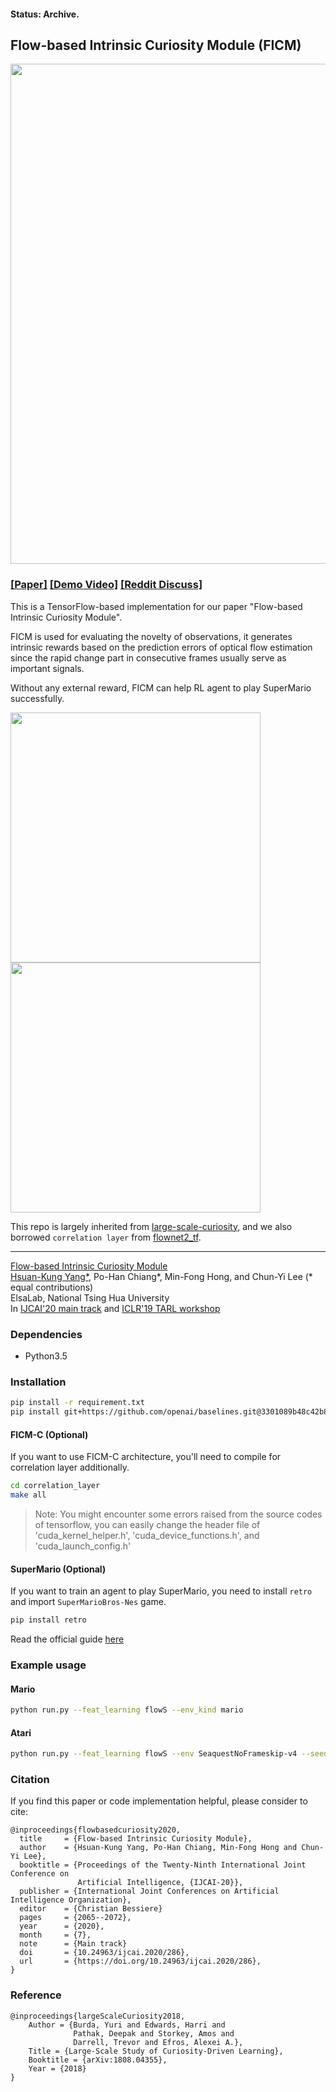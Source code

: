 #### Status: Archive.
## Flow-based Intrinsic Curiosity Module (FICM)
<center>
<img src="./imgs/workflow.jpg" width="800"></img>
</center>

### [[Paper]](https://www.ijcai.org/Proceedings/2020/286) [[Demo Video]](https://www.youtube.com/watch?v=w-a6akKpWT0&feature=youtu.be) [[Reddit Discuss]](https://www.reddit.com/r/MachineLearning/comments/bu05ua/p_playing_supermario_bros_without_knowing_any/)

This is a TensorFlow-based implementation for our paper "Flow-based Intrinsic Curiosity Module".

FICM is used for evaluating the novelty of observations, it generates intrinsic rewards based on the prediction errors of optical flow estimation since the rapid change part in consecutive frames usually serve as important signals. 

Without any external reward, FICM can help RL agent to play SuperMario successfully. 

<img src="./imgs/animate2.gif" width="400"></img><img src="./imgs/animate.gif" width="400"></img>


This repo is largely inherited from [large-scale-curiosity](https://github.com/openai/large-scale-curiosity), and we also borrowed `correlation layer` from [flownet2_tf](https://github.com/sampepose/flownet2-tf).

-----

[Flow-based Intrinsic Curiosity Module](https://www.ijcai.org/Proceedings/2020/286)  
[Hsuan-Kung Yang*](https://hellochick.github.io/), Po-Han Chiang*, Min-Fong Hong, and Chun-Yi Lee (* equal contributions)  
ElsaLab, National Tsing Hua University  
In [IJCAI'20 main track](https://ijcai20.org/) and [ICLR'19 TARL workshop](https://tarl2019.github.io/)



### Dependencies
* Python3.5

### Installation
```bash
pip install -r requirement.txt
pip install git+https://github.com/openai/baselines.git@3301089b48c42b87b396e246ea3f56fa4bfc9678
```

#### FICM-C (Optional)
If you want to use FICM-C architecture, you'll need to compile for correlation layer additionally.
```bash
cd correlation_layer
make all
```
> Note: You might encounter some errors raised from the source codes of tensorflow, you can easily change the header file of
'cuda_kernel_helper.h', 'cuda_device_functions.h', and 'cuda_launch_config.h'

#### SuperMario (Optional)
If you want to train an agent to play SuperMario, you need to install `retro` and import `SuperMarioBros-Nes` game.

```bash
pip install retro
```

Read the official guide [here](https://retro.readthedocs.io/en/latest/getting_started.html#importing-roms)

### Example usage
#### Mario
```bash
python run.py --feat_learning flowS --env_kind mario
```
#### Atari
```bash
python run.py --feat_learning flowS --env SeaquestNoFrameskip-v4 --seed 666
```

### Citation
If you find this paper or code implementation helpful, please consider to cite:

```
@inproceedings{flowbasedcuriosity2020,
  title     = {Flow-based Intrinsic Curiosity Module},
  author    = {Hsuan-Kung Yang, Po-Han Chiang, Min-Fong Hong and Chun-Yi Lee},
  booktitle = {Proceedings of the Twenty-Ninth International Joint Conference on
               Artificial Intelligence, {IJCAI-20}},
  publisher = {International Joint Conferences on Artificial Intelligence Organization},             
  editor    = {Christian Bessiere}	
  pages     = {2065--2072},
  year      = {2020},
  month     = {7},
  note      = {Main track}
  doi       = {10.24963/ijcai.2020/286},
  url       = {https://doi.org/10.24963/ijcai.2020/286},
}
```

### Reference
    @inproceedings{largeScaleCuriosity2018,
        Author = {Burda, Yuri and Edwards, Harri and
                  Pathak, Deepak and Storkey, Amos and
                  Darrell, Trevor and Efros, Alexei A.},
        Title = {Large-Scale Study of Curiosity-Driven Learning},
        Booktitle = {arXiv:1808.04355},
        Year = {2018}
    }
